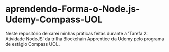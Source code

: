 # aprendendo-Forma-o-Node.js-Udemy-Compass-UOL
Neste repositório deixarei minhas práticas feitas durante a 'Tarefa 2: Atividade NodeJS' da trilha Blockchain Apprentice da Udemy pelo programa de estágio Compass UOL.
